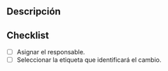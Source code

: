 # <!--Pull_Request_Title-->

## Descripción

<!-- Describe los cambios de manera concisa -->

## Checklist

- [ ] Asignar el responsable.
- [ ] Seleccionar la etiqueta que identificará el cambio.
